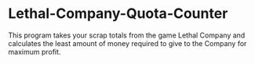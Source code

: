 # Lethal-Company-Quota-Counter
This program takes your scrap totals from the game Lethal Company and calculates the least amount of money required to give to the Company for maximum profit.
